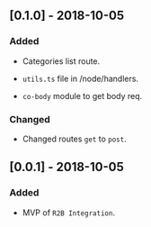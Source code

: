 ## [0.1.0] - 2018-10-05

### Added

- Categories list route.

- `utils.ts` file in /node/handlers.

- `co-body` module to get body req.

### Changed

- Changed routes `get` to `post`.

## [0.0.1] - 2018-10-05

### Added

- MVP of `R2B Integration`.

